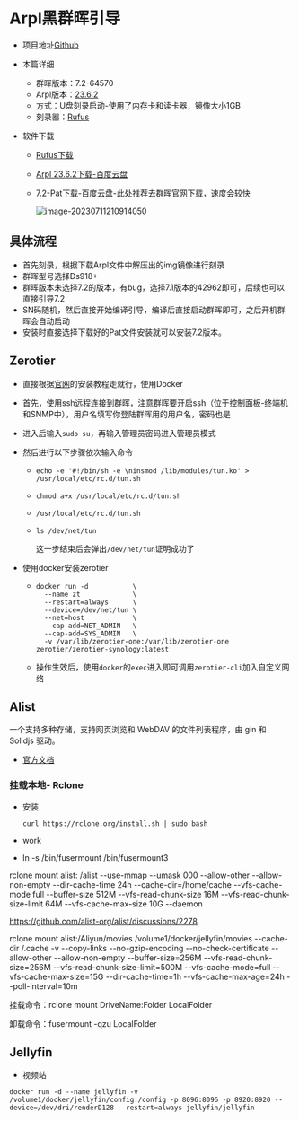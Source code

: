 # Arpl黑群晖引导

- 项目地址[Github](https://github.com/fbelavenuto/arpl.git)

- 本篇详细
  - 群晖版本：7.2-64570
  - Arpl版本：[23.6.2](https://github.com/wjz304/arpl-i18n/releases/tag/23.6.2)
  - 方式：U盘刻录启动-使用了内存卡和读卡器，镜像大小1GB
  - 刻录器：[Rufus](https://rufus.ie/zh/)
  
- 软件下载
  - [Rufus下载](http://i.wolves.top/picgo/202307112108780.exe)
  
  - [Arpl 23.6.2下载-百度云盘](https://pan.baidu.com/s/1MbBzgU_ulhnZbulkM92WnQ?pwd=ygfx)
  
  - [7.2-Pat下载-百度云盘](https://pan.baidu.com/s/1QszvpEDJdiqcXgahGjpvyw?pwd=bdmz)-此处推荐去[群晖官网下载](https://www.synology.cn/zh-cn/support/download/DS918+?version=7.2#system)，速度会较快
  
    ![image-20230711210914050](http://i.wolves.top/picgo/202307112109072.png)

## 具体流程

- 首先刻录，根据下载Arpl文件中解压出的img镜像进行刻录
- 群晖型号选择Ds918+
- 群晖版本未选择7.2的版本，有bug，选择7.1版本的42962即可，后续也可以直接引导7.2
- SN码随机，然后直接开始编译引导，编译后直接启动群晖即可，之后开机群晖会自动启动
- 安装时直接选择下载好的Pat文件安装就可以安装7.2版本。



## Zerotier

- 直接根据[官网](https://docs.zerotier.com/devices/synology/)的安装教程走就行，使用Docker

- 首先，使用ssh远程连接到群晖，注意群晖要开启ssh（位于控制面板-终端机和SNMP中），用户名填写你登陆群晖用的用户名，密码也是

- 进入后输入```sudo su```，再输入管理员密码进入管理员模式

- 然后进行以下步骤依次输入命令

  - ```
    echo -e '#!/bin/sh -e \ninsmod /lib/modules/tun.ko' > /usr/local/etc/rc.d/tun.sh
    ```

  - ``````
    chmod a+x /usr/local/etc/rc.d/tun.sh

  - ``````
    /usr/local/etc/rc.d/tun.sh
  - ``````
    ls /dev/net/tun
    ``````

    这一步结束后会弹出```/dev/net/tun```证明成功了

- 使用docker安装zerotier

  - ```
    docker run -d           \
      --name zt             \
      --restart=always      \
      --device=/dev/net/tun \
      --net=host            \
      --cap-add=NET_ADMIN   \
      --cap-add=SYS_ADMIN   \
      -v /var/lib/zerotier-one:/var/lib/zerotier-one zerotier/zerotier-synology:latest
    ```

  - 操作生效后，使用`docker`的`exec`进入即可调用`zerotier-cli`加入自定义网络

## Alist

一个支持多种存储，支持网页浏览和 WebDAV 的文件列表程序，由 gin 和 Solidjs 驱动。

- [官方文档](https://alist.nn.ci/zh/)

### 挂载本地- Rclone

- 安装

  ```shell
  curl https://rclone.org/install.sh | sudo bash
  ```

- work

- ln -s /bin/fusermount /bin/fusermount3

rclone mount alist: /alist --use-mmap --umask 000 --allow-other --allow-non-empty --dir-cache-time 24h --cache-dir=/home/cache --vfs-cache-mode full --buffer-size 512M --vfs-read-chunk-size 16M --vfs-read-chunk-size-limit 64M --vfs-cache-max-size 10G --daemon



https://github.com/alist-org/alist/discussions/2278



rclone mount alist:/Aliyun/movies /volume1/docker/jellyfin/movies --cache-dir /.cache -v --copy-links --no-gzip-encoding --no-check-certificate --allow-other --allow-non-empty --buffer-size=256M --vfs-read-chunk-size=256M --vfs-read-chunk-size-limit=500M --vfs-cache-mode=full --vfs-cache-max-size=15G --dir-cache-time=1h --vfs-cache-max-age=24h --poll-interval=10m



挂载命令：rclone mount DriveName:Folder LocalFolder

卸载命令：fusermount -qzu LocalFolder

## Jellyfin

- 视频站

```shell
docker run -d --name jellyfin -v /volume1/docker/jellyfin/config:/config -p 8096:8096 -p 8920:8920 --device=/dev/dri/renderD128 --restart=always jellyfin/jellyfin
```


